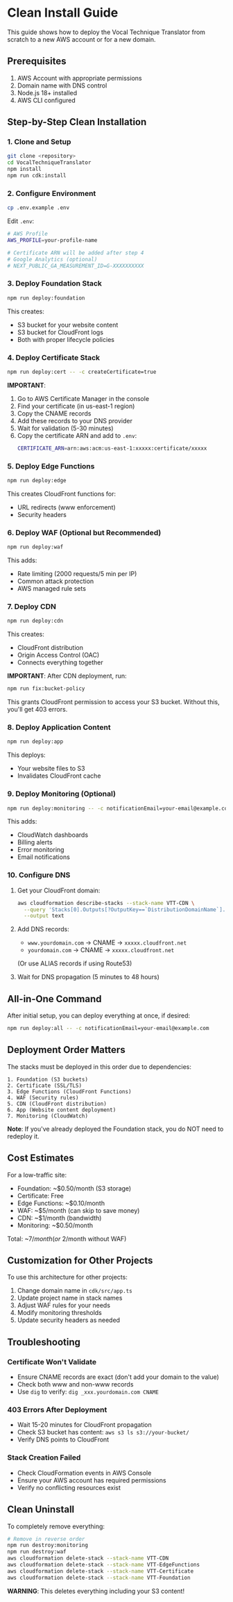 # Clean Install Guide

This guide shows how to deploy the Vocal Technique Translator from scratch to a new AWS account or for a new domain.

## Prerequisites

1. AWS Account with appropriate permissions
2. Domain name with DNS control
3. Node.js 18+ installed
4. AWS CLI configured

## Step-by-Step Clean Installation

### 1. Clone and Setup

```bash
git clone <repository>
cd VocalTechniqueTranslator
npm install
npm run cdk:install
```

### 2. Configure Environment

```bash
cp .env.example .env
```

Edit `.env`:
```bash
# AWS Profile
AWS_PROFILE=your-profile-name

# Certificate ARN will be added after step 4
# Google Analytics (optional)
# NEXT_PUBLIC_GA_MEASUREMENT_ID=G-XXXXXXXXXX
```

### 3. Deploy Foundation Stack

```bash
npm run deploy:foundation
```

This creates:
- S3 bucket for your website content
- S3 bucket for CloudFront logs
- Both with proper lifecycle policies

### 4. Deploy Certificate Stack

```bash
npm run deploy:cert -- -c createCertificate=true
```

**IMPORTANT**:
1. Go to AWS Certificate Manager in the console
2. Find your certificate (in us-east-1 region)
3. Copy the CNAME records
4. Add these records to your DNS provider
5. Wait for validation (5-30 minutes)
6. Copy the certificate ARN and add to `.env`:
   ```bash
   CERTIFICATE_ARN=arn:aws:acm:us-east-1:xxxxx:certificate/xxxxx
   ```

### 5. Deploy Edge Functions

```bash
npm run deploy:edge
```

This creates CloudFront functions for:
- URL redirects (www enforcement)
- Security headers

### 6. Deploy WAF (Optional but Recommended)

```bash
npm run deploy:waf
```

This adds:
- Rate limiting (2000 requests/5 min per IP)
- Common attack protection
- AWS managed rule sets

### 7. Deploy CDN

```bash
npm run deploy:cdn
```

This creates:
- CloudFront distribution
- Origin Access Control (OAC)
- Connects everything together

**IMPORTANT**: After CDN deployment, run:
```bash
npm run fix:bucket-policy
```

This grants CloudFront permission to access your S3 bucket. Without this, you'll get 403 errors.

### 8. Deploy Application Content

```bash
npm run deploy:app
```

This deploys:
- Your website files to S3
- Invalidates CloudFront cache

### 9. Deploy Monitoring (Optional)

```bash
npm run deploy:monitoring -- -c notificationEmail=your-email@example.com
```

This adds:
- CloudWatch dashboards
- Billing alerts
- Error monitoring
- Email notifications

### 10. Configure DNS

1. Get your CloudFront domain:
   ```bash
   aws cloudformation describe-stacks --stack-name VTT-CDN \
     --query 'Stacks[0].Outputs[?OutputKey==`DistributionDomainName`].OutputValue' \
     --output text
   ```

2. Add DNS records:
   - `www.yourdomain.com` → CNAME → `xxxxx.cloudfront.net`
   - `yourdomain.com` → CNAME → `xxxxx.cloudfront.net`

   (Or use ALIAS records if using Route53)

3. Wait for DNS propagation (5 minutes to 48 hours)

## All-in-One Command

After initial setup, you can deploy everything at once, if desired:

```bash
npm run deploy:all -- -c notificationEmail=your-email@example.com
```

## Deployment Order Matters

The stacks must be deployed in this order due to dependencies:

```
1. Foundation (S3 buckets)
2. Certificate (SSL/TLS)
3. Edge Functions (CloudFront Functions)
4. WAF (Security rules)
5. CDN (CloudFront distribution)
6. App (Website content deployment)
7. Monitoring (CloudWatch)
```

**Note**: If you've already deployed the Foundation stack, you do NOT need to redeploy it.

## Cost Estimates

For a low-traffic site:
- Foundation: ~$0.50/month (S3 storage)
- Certificate: Free
- Edge Functions: ~$0.10/month
- WAF: ~$5/month (can skip to save money)
- CDN: ~$1/month (bandwidth)
- Monitoring: ~$0.50/month

Total: ~$7/month (or ~$2/month without WAF)

## Customization for Other Projects

To use this architecture for other projects:

1. Change domain name in `cdk/src/app.ts`
2. Update project name in stack names
3. Adjust WAF rules for your needs
4. Modify monitoring thresholds
5. Update security headers as needed

## Troubleshooting

### Certificate Won't Validate
- Ensure CNAME records are exact (don't add your domain to the value)
- Check both www and non-www records
- Use `dig` to verify: `dig _xxx.yourdomain.com CNAME`

### 403 Errors After Deployment
- Wait 15-20 minutes for CloudFront propagation
- Check S3 bucket has content: `aws s3 ls s3://your-bucket/`
- Verify DNS points to CloudFront

### Stack Creation Failed
- Check CloudFormation events in AWS Console
- Ensure your AWS account has required permissions
- Verify no conflicting resources exist

## Clean Uninstall

To completely remove everything:

```bash
# Remove in reverse order
npm run destroy:monitoring
npm run destroy:waf
aws cloudformation delete-stack --stack-name VTT-CDN
aws cloudformation delete-stack --stack-name VTT-EdgeFunctions
aws cloudformation delete-stack --stack-name VTT-Certificate
aws cloudformation delete-stack --stack-name VTT-Foundation
```

**WARNING**: This deletes everything including your S3 content!